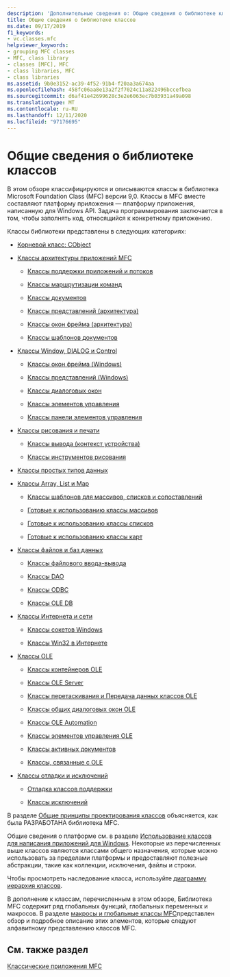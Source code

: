 ```yaml
---
description: 'Дополнительные сведения о: Общие сведения о библиотеке классов'
title: Общие сведения о библиотеке классов
ms.date: 09/17/2019
f1_keywords:
- vc.classes.mfc
helpviewer_keywords:
- grouping MFC classes
- MFC, class library
- classes [MFC], MFC
- class libraries, MFC
- class libraries
ms.assetid: 9b0e3152-ac39-4f52-91b4-f20aa3a674aa
ms.openlocfilehash: 458fc06aa8e13a2f2f7024c11a822496bccefbea
ms.sourcegitcommit: d6af41e42699628c3e2e6063ec7b03931a49a098
ms.translationtype: MT
ms.contentlocale: ru-RU
ms.lasthandoff: 12/11/2020
ms.locfileid: "97176695"
---
```

# <a name="class-library-overview"></a>Общие сведения о библиотеке классов

В этом обзоре классифицируются и описываются классы в библиотека Microsoft Foundation Class (MFC) версии 9,0. Классы в MFC вместе составляют платформу приложения — платформу приложения, написанную для Windows API. Задача программирования заключается в том, чтобы заполнять код, относящийся к конкретному приложению.

Классы библиотеки представлены в следующих категориях:

- [Корневой класс: CObject](root-class-cobject.md)

- [Классы архитектуры приложений MFC](mfc-application-architecture-classes.md)

  - [Классы поддержки приложений и потоков](application-and-thread-support-classes.md)

  - [Классы маршрутизации команд](command-routing-classes.md)

  - [Классы документов](document-classes.md)

  - [Классы представлений (архитектура)](view-classes-architecture.md)

  - [Классы окон фрейма (архитектура)](frame-window-classes-architecture.md)

  - [Классы шаблонов документов](document-template-classes.md)

- [Классы Window, DIALOG и Control](window-dialog-and-control-classes.md)

  - [Классы окон фрейма (Windows)](frame-window-classes-windows.md)

  - [Классы представлений (Windows)](view-classes-windows.md)

  - [Классы диалоговых окон](dialog-box-classes.md)

  - [Классы элементов управления](control-classes.md)

  - [Классы панели элементов управления](control-bar-classes.md)

- [Классы рисования и печати](drawing-and-printing-classes.md)

  - [Классы вывода (контекст устройства)](output-device-context-classes.md)

  - [Классы инструментов рисования](drawing-tool-classes.md)

- [Классы простых типов данных](simple-data-type-classes.md)

- [Классы Array, List и Map](array-list-and-map-classes.md)

  - [Классы шаблонов для массивов, списков и сопоставлений](template-classes-for-arrays-lists-and-maps.md)

  - [Готовые к использованию классы массивов](ready-to-use-array-classes.md)

  - [Готовые к использованию классы списков](ready-to-use-list-classes.md)

  - [Готовые к использованию классы карт](ready-to-use-map-classes.md)

- [Классы файлов и баз данных](file-and-database-classes.md)

  - [Классы файлового ввода-вывода](file-i-o-classes.md)

  - [Классы DAO](dao-classes.md)

  - [Классы ODBC](odbc-classes.md)

  - [Классы OLE DB](ole-db-classes.md)

- [Классы Интернета и сети](internet-and-networking-classes.md)

  - [Классы сокетов Windows](windows-sockets-classes.md)

  - [Классы Win32 в Интернете](win32-internet-classes.md)

- [Классы OLE](ole-classes.md)

  - [Классы контейнеров OLE](ole-container-classes.md)

  - [Классы OLE Server](ole-server-classes.md)

  - [Классы перетаскивания и Передача данных классов OLE](ole-drag-and-drop-and-data-transfer-classes.md)

  - [Классы общих диалоговых окон OLE](ole-common-dialog-classes.md)

  - [Классы OLE Automation](ole-automation-classes.md)

  - [Классы элементов управления OLE](ole-control-classes.md)

  - [Классы активных документов](active-document-classes.md)

  - [Классы, связанные с OLE](ole-related-classes.md)

- [Классы отладки и исключений](debugging-and-exception-classes.md)

  - [Отладка классов поддержки](debugging-support-classes.md)

  - [Классы исключений](exception-classes.md)

В разделе [Общие принципы проектирования классов](general-class-design-philosophy.md) объясняется, как была РАЗРАБОТАНА библиотека MFC.

Общие сведения о платформе см. в разделе [Использование классов для написания приложений для Windows](using-the-classes-to-write-applications-for-windows.md). Некоторые из перечисленных выше классов являются классами общего назначения, которые можно использовать за пределами платформы и предоставляют полезные абстракции, такие как коллекции, исключения, файлы и строки.

Чтобы просмотреть наследование класса, используйте [диаграмму иерархия классов](hierarchy-chart.md).

В дополнение к классам, перечисленным в этом обзоре, Библиотека MFC содержит ряд глобальных функций, глобальных переменных и макросов. В разделе [макросы и глобальные классы MFC](reference/mfc-macros-and-globals.md)представлен обзор и подробное описание этих элементов, которые следуют алфавитному представлению классов MFC.

## <a name="see-also"></a>См. также раздел

[Классические приложения MFC](mfc-desktop-applications.md)
